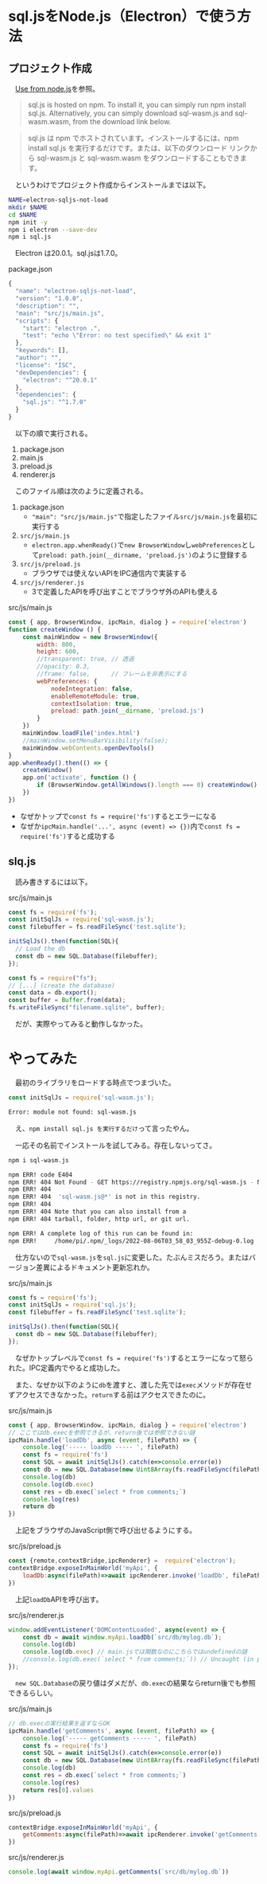 # sql.jsをNode.js（Electron）で使う方法

## プロジェクト作成

　[Use from node.js][]を参照。

[Use from node.js]:https://github.com/sql-js/sql.js/#use-from-nodejs

> sql.js is hosted on npm. To install it, you can simply run npm install sql.js. Alternatively, you can simply download sql-wasm.js and sql-wasm.wasm, from the download link below.

> sql.js は npm でホストされています。インストールするには、npm install sql.js を実行するだけです。または、以下のダウンロード リンクから sql-wasm.js と sql-wasm.wasm をダウンロードすることもできます。

　というわけでプロジェクト作成からインストールまでは以下。

```sh
NAME=electron-sqljs-not-load
mkdir $NAME
cd $NAME
npm init -y
npm i electron --save-dev
npm i sql.js
```

　Electron は20.0.1。sql.jsは1.7.0。

package.json
```javascript
{
  "name": "electron-sqljs-not-load",
  "version": "1.0.0",
  "description": "",
  "main": "src/js/main.js",
  "scripts": {
    "start": "electron .",
    "test": "echo \"Error: no test specified\" && exit 1"
  },
  "keywords": [],
  "author": "",
  "license": "ISC",
  "devDependencies": {
    "electron": "^20.0.1"
  },
  "dependencies": {
    "sql.js": "^1.7.0"
  }
}
```

　以下の順で実行される。

1. package.json
2. main.js
3. preload.js
4. renderer.js

　このファイル順は次のように定義される。

1. package.json
    * `"main": "src/js/main.js"`で指定したファイル`src/js/main.js`を最初に実行する
2. `src/js/main.js`
    * `electron.app.whenReady()`で`new BrowserWindow`し`webPreferences`として`preload: path.join(__dirname, 'preload.js')`のように登録する
3. `src/js/preload.js`
    * ブラウザでは使えないAPIをIPC通信内で実装する
4. `src/js/renderer.js`
    * 3で定義したAPIを呼び出すことでブラウザ外のAPIも使える

src/js/main.js
```javascript
const { app, BrowserWindow, ipcMain, dialog } = require('electron')
function createWindow () {
    const mainWindow = new BrowserWindow({
        width: 800,
        height: 600,
        //transparent: true, // 透過
        //opacity: 0.3,
        //frame: false,      // フレームを非表示にする
        webPreferences: {
            nodeIntegration: false,
            enableRemoteModule: true,
            contextIsolation: true,
            preload: path.join(__dirname, 'preload.js')
        }
    })
    mainWindow.loadFile('index.html')
    //mainWindow.setMenuBarVisibility(false);
    mainWindow.webContents.openDevTools()
}
app.whenReady().then(() => {
    createWindow()
    app.on('activate', function () {
        if (BrowserWindow.getAllWindows().length === 0) createWindow()
    })
})
```

* なぜかトップで`const fs = require('fs')`するとエラーになる
* なぜか`ipcMain.handle('...', async (event) => {})`内で`const fs = require('fs')`すると成功する

## slq.js

　読み書きするには以下。

src/js/main.js
```javascript
const fs = require('fs');
const initSqlJs = require('sql-wasm.js');
const filebuffer = fs.readFileSync('test.sqlite');

initSqlJs().then(function(SQL){
  // Load the db
  const db = new SQL.Database(filebuffer);
});
```
```javascript
const fs = require("fs");
// [...] (create the database)
const data = db.export();
const buffer = Buffer.from(data);
fs.writeFileSync("filename.sqlite", buffer);
```

　だが、実際やってみると動作しなかった。

# やってみた

　最初のライブラリをロードする時点でつまづいた。

```javascript
const initSqlJs = require('sql-wasm.js');
```
```sh
Error: module not found: sql-wasm.js
```

　え、`npm install sql.js を実行するだけ`って言ったやん。

　一応その名前でインストールを試してみる。存在しないってさ。

```sh
npm i sql-wasm.js
```
```sh
npm ERR! code E404
npm ERR! 404 Not Found - GET https://registry.npmjs.org/sql-wasm.js - Not found
npm ERR! 404 
npm ERR! 404  'sql-wasm.js@*' is not in this registry.
npm ERR! 404 
npm ERR! 404 Note that you can also install from a
npm ERR! 404 tarball, folder, http url, or git url.

npm ERR! A complete log of this run can be found in:
npm ERR!     /home/pi/.npm/_logs/2022-08-06T03_58_03_955Z-debug-0.log
```

　仕方ないので`sql-wasm.js`を`sql.js`に変更した。たぶんミスだろう。またはバージョン差異によるドキュメント更新忘れか。

src/js/main.js
```javascript
const fs = require('fs');
const initSqlJs = require('sql.js');
const filebuffer = fs.readFileSync('test.sqlite');

initSqlJs().then(function(SQL){
  const db = new SQL.Database(filebuffer);
});
```

　なぜかトップレベルで`const fs = require('fs')`するとエラーになって怒られた。IPC定義内でやると成功した。

　また、なぜか以下のように`db`を渡すと、渡した先では`exec`メソッドが存在せずアクセスできなかった。`return`する前はアクセスできたのに。

src/js/main.js
```javascript
const { app, BrowserWindow, ipcMain, dialog } = require('electron')
// ここではdb.execを参照できるが、return後では参照できない謎
ipcMain.handle('loadDb', async (event, filePath) => {
    console.log('----- loadDb ----- ', filePath)
    const fs = require('fs')
    const SQL = await initSqlJs().catch(e=>console.error(e))
    const db = new SQL.Database(new Uint8Array(fs.readFileSync(filePath)))
    console.log(db)
    console.log(db.exec)
    const res = db.exec(`select * from comments;`)
    console.log(res)
    return db
})
```

　上記をブラウザのJavaScript側で呼び出せるようにする。

src/js/preload.js
```javascript
const {remote,contextBridge,ipcRenderer} =  require('electron');
contextBridge.exposeInMainWorld('myApi', {
    loadDb:async(filePath)=>await ipcRenderer.invoke('loadDb', filePath),
})
```

　上記`loadDb`APIを呼び出す。

src/js/renderer.js
```javascript
window.addEventListener('DOMContentLoaded', async(event) => {
    const db = await window.myApi.loadDb(`src/db/mylog.db`);
    console.log(db)
    console.log(db.exec) // main.jsでは関数なのにこちらではundefinedの謎
    //console.log(db.exec(`select * from comments;`)) // Uncaught (in promise) TypeError: db.exec is not a function
});
```

　`new SQL.Database`の戻り値はダメだが、`db.exec`の結果ならreturn後でも参照できるらしい。

src/js/main.js
```javascript
// db.execの実行結果を返すならOK
ipcMain.handle('getComments', async (event, filePath) => {
    console.log('----- getComments ----- ', filePath)
    const fs = require('fs')
    const SQL = await initSqlJs().catch(e=>console.error(e))
    const db = new SQL.Database(new Uint8Array(fs.readFileSync(filePath)))
    console.log(db)
    const res = db.exec(`select * from comments;`)
    console.log(res)
    return res[0].values
})
```

src/js/preload.js
```javascript
contextBridge.exposeInMainWorld('myApi', {
    getComments:async(filePath)=>await ipcRenderer.invoke('getComments', filePath),
})
```

src/js/renderer.js
```javascript
console.log(await window.myApi.getComments(`src/db/mylog.db`))
```


